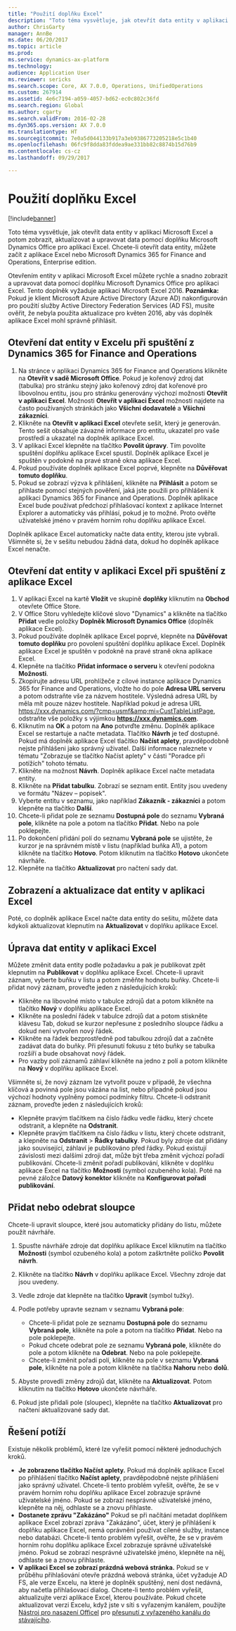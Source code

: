 ```yaml
---
title: "Použití doplňku Excel"
description: "Toto téma vysvětluje, jak otevřít data entity v aplikaci Microsoft Excel a potom zobrazit, aktualizovat a upravovat data pomocí doplňku Microsoft Dynamics Office pro aplikaci Excel."
author: ChrisGarty
manager: AnnBe
ms.date: 06/20/2017
ms.topic: article
ms.prod: 
ms.service: dynamics-ax-platform
ms.technology: 
audience: Application User
ms.reviewer: sericks
ms.search.scope: Core, AX 7.0.0, Operations, UnifiedOperations
ms.custom: 267914
ms.assetid: 4e6c7194-a059-4057-bd62-ec0c802c36fd
ms.search.region: Global
ms.author: cgarty
ms.search.validFrom: 2016-02-28
ms.dyn365.ops.version: AX 7.0.0
ms.translationtype: HT
ms.sourcegitcommit: 7e0a5d044133b917a3eb9386773205218e5c1b40
ms.openlocfilehash: 06fc9f8dda83fddea9ae331bb82c8874b15d76b9
ms.contentlocale: cs-cz
ms.lasthandoff: 09/29/2017

---
```


# <a name="use-the-excel-add-in"></a>Použití doplňku Excel

[!include[banner](../includes/banner.md)]


Toto téma vysvětluje, jak otevřít data entity v aplikaci Microsoft Excel a potom zobrazit, aktualizovat a upravovat data pomocí doplňku Microsoft Dynamics Office pro aplikaci Excel. Chcete-li otevřít data entity, můžete začít z aplikace Excel nebo Microsoft Dynamics 365 for Finance and Operations, Enterprise edition.

Otevřením entity v aplikaci Microsoft Excel můžete rychle a snadno zobrazit a upravovat data pomocí doplňku Microsoft Dynamics Office pro aplikaci Excel. Tento doplněk vyžaduje aplikaci Microsoft Excel 2016. **Poznámka:** Pokud je klient Microsoft Azure Active Directory (Azure AD) nakonfigurován pro použití služby Active Directory Federation Services (AD FS), musíte ověřit, že nebyla použita aktualizace pro květen 2016, aby vás doplněk aplikace Excel mohl správně přihlásit.

## <a name="open-entity-data-in-excel-when-you-start-from-dynamics-365-for-finance-and-operations"></a>Otevření dat entity v Excelu při spuštění z Dynamics 365 for Finance and Operations
1.  Na stránce v aplikaci Dynamics 365 for Finance and Operations klikněte na **Otevřít v sadě Microsoft Office**. Pokud je kořenový zdroj dat (tabulka) pro stránku stejný jako kořenový zdroj dat kořenové pro libovolnou entitu, jsou pro stránku generovány výchozí možnosti **Otevřít v aplikaci Excel**. Možnosti **Otevřít v aplikaci Excel** možnosti najdete na často používaných stránkách jako **Všichni dodavatelé** a **Všichni zákazníci**.
2.  Klikněte na **Otevřít v aplikaci Excel** otevřete sešit, který je generován. Tento sešit obsahuje závazné informace pro entitu, ukazatel pro vaše prostředí a ukazatel na doplněk aplikace Excel.
3.  V aplikaci Excel klepněte na tlačítko **Povolit úpravy**. Tím povolíte spuštění doplňku aplikace Excel spustil. Doplněk aplikace Excel je spuštěn v podokně na pravé straně okna aplikace Excel.
4.  Pokud používáte doplněk aplikace Excel poprvé, klepněte na **Důvěřovat tomuto doplňku**.
5.  Pokud se zobrazí výzva k přihlášení, klikněte na **Přihlásit** a potom se přihlaste pomocí stejných pověření, jaká jste použili pro přihlášení k aplikaci Dynamics 365 for Finance and Operations. Doplněk aplikace Excel bude používat předchozí přihlašovací kontext z aplikace Internet Explorer a automaticky vás přihlásí, pokud je to možné. Proto ověřte uživatelské jméno v pravém horním rohu doplňku aplikace Excel.

Doplněk aplikace Excel automaticky načte data entity, kterou jste vybrali. Všimněte si, že v sešitu nebudou žádná data, dokud ho doplněk aplikace Excel nenačte.

## <a name="open-entity-data-in-excel-when-you-start-from-excel"></a>Otevření dat entity v aplikaci Excel při spuštění z aplikace Excel
1.  V aplikaci Excel na kartě **Vložit** ve skupině **doplňky** kliknutím na **Obchod** otevřete Office Store.
2.  V Office Storu vyhledejte klíčové slovo "Dynamics" a klikněte na tlačítko **Přidat** vedle položky **Doplněk Microsoft Dynamics Office** (doplněk aplikace Excel).
3.  Pokud používáte doplněk aplikace Excel poprvé, klepněte na **Důvěřovat tomuto doplňku** pro povolení spuštění doplňku aplikace Excel. Doplněk aplikace Excel je spuštěn v podokně na pravé straně okna aplikace Excel.
4.  Klepněte na tlačítko **Přidat informace o serveru** k otevření podokna **Možnosti**.
5.  Zkopírujte adresu URL prohlížeče z cílové instance aplikace Dynamics 365 for Finance and Operations, vložte ho do pole **Adresa URL serveru** a potom odstraňte vše za názvem hostitele. Výsledná adresa URL by měla mít pouze název hostitele.
Například pokud je adresa URL https://xxx.dynamics.com/?cmp=usmf&amp;mi=CustTableListPage, odstraňte vše položky s výjimkou **https://xxx.dynamics.com**.
6.  Kliknutím na **OK** a potom na **Ano** potvrďte změnu. Doplněk aplikace Excel se restartuje a načte metadata. Tlačítko **Návrh** je teď dostupné. Pokud má doplněk aplikace Excel tlačítko **Načíst aplety**, pravděpodobně nejste přihlášeni jako správný uživatel. Další informace naleznete v tématu "Zobrazuje se tlačítko Načíst aplety" v části "Poradce při potížích" tohoto tématu.
7.  Klikněte na možnost **Návrh**. Doplněk aplikace Excel načte metadata entity.
8.  Klikněte na **Přidat tabulku**. Zobrazí se seznam entit. Entity jsou uvedeny ve formátu "Název – popisek".
9.  Vyberte entitu v seznamu, jako například **Zákazník - zákazníci** a potom klepněte na tlačítko **Další**.
10. Chcete-li přidat pole ze seznamu **Dostupná pole** do seznamu **Vybraná pole**, klikněte na pole a potom na tlačítko **Přidat**. Nebo na pole poklepejte.
11. Po dokončení přidání polí do seznamu **Vybraná pole** se ujistěte, že kurzor je na správném místě v listu (například buňka A1), a potom klikněte na tlačítko **Hotovo**. Potom kliknutím na tlačítko **Hotovo** ukončete návrháře.
12. Klepněte na tlačítko **Aktualizovat** pro načtení sady dat.

## <a name="view-and-update-entity-data-in-excel"></a>Zobrazení a aktualizace dat entity v aplikaci Excel
Poté, co doplněk aplikace Excel načte data entity do sešitu, můžete data kdykoli aktualizovat klepnutím na **Aktualizovat** v doplňku aplikace Excel.

## <a name="edit-entity-data-in-excel"></a>Úprava dat entity v aplikaci Excel
Můžete změnit data entity podle požadavku a pak je publikovat zpět klepnutím na **Publikovat** v doplňku aplikace Excel. Chcete-li upravit záznam, vyberte buňku v listu a potom změňte hodnotu buňky. Chcete-li přidat nový záznam, proveďte jeden z následujících kroků:

-   Klikněte na libovolné místo v tabulce zdrojů dat a potom klikněte na tlačítko **Nový** v doplňku aplikace Excel.
-   Klikněte na poslední řádek v tabulce zdrojů dat a potom stiskněte klávesu Tab, dokud se kurzor nepřesune z posledního sloupce řádku a dokud není vytvořen nový řádek.
-   Klikněte na řádek bezprostředně pod tabulkou zdrojů dat a začněte zadávat data do buňky. Při přesunutí fokusu z této buňky se tabulka rozšíří a bude obsahovat nový řádek.
-   Pro vazby polí záznamů záhlaví klikněte na jedno z polí a potom klikněte na **Nový** v doplňku aplikace Excel.

Všimněte si, že nový záznam lze vytvořit pouze v případě, že všechna klíčová a povinná pole jsou vázána na list, nebo případně pokud jsou výchozí hodnoty vyplněny pomocí podmínky filtru.
Chcete-li odstranit záznam, proveďte jeden z následujících kroků:

-   Klepněte pravým tlačítkem na číslo řádku vedle řádku, který chcete odstranit, a klepněte na **Odstranit**.
-   Klepněte pravým tlačítkem na číslo řádku v listu, který chcete odstranit, a klepněte na **Odstranit** &gt; **Řádky tabulky**.
Pokud byly zdroje dat přidány jako související, záhlaví je publikováno před řádky. Pokud existují závislosti mezi dalšími zdroji dat, může být třeba změnit výchozí pořadí publikování. Chcete-li změnit pořadí publikování, klikněte v doplňku aplikace Excel na tlačítko **Možnosti** (symbol ozubeného kola). Poté na pevné záložce **Datový konektor** klikněte na **Konfigurovat pořadí publikování**.

## <a name="add-or-remove-columns"></a>Přidat nebo odebrat sloupce
Chcete-li upravit sloupce, které jsou automaticky přidány do listu, můžete použít návrháře.

1.  Spusťte návrháře zdroje dat doplňku aplikace Excel kliknutím na tlačítko **Možnosti** (symbol ozubeného kola) a potom zaškrtněte políčko **Povolit návrh**.
2.  Klikněte na tlačítko **Návrh** v doplňku aplikace Excel. Všechny zdroje dat jsou uvedeny.
3.  Vedle zdroje dat klepněte na tlačítko **Upravit** (symbol tužky).
4.  Podle potřeby upravte seznam v seznamu **Vybraná pole**:
    -   Chcete-li přidat pole ze seznamu **Dostupná pole** do seznamu **Vybraná pole**, klikněte na pole a potom na tlačítko **Přidat**. Nebo na pole poklepejte.
    -   Pokud chcete odebrat pole ze seznamu **Vybraná pole**, klikněte do pole a potom klikněte na **Odebrat**. Nebo na pole poklepejte.
    -   Chcete-li změnit pořadí polí, klikněte na pole v seznamu **Vybraná pole**, klikněte na pole a potom klikněte na tlačítka **Nahoru** nebo **dolů**.

5. Abyste provedli změny zdrojů dat, klikněte na **Aktualizovat**. Potom kliknutím na tlačítko **Hotovo** ukončete návrháře. 
6. Pokud jste přidali pole (sloupec), klepněte na tlačítko **Aktualizovat** pro načtení aktualizované sady dat.

## <a name="troubleshooting"></a>Řešení potíží
Existuje několik problémů, které lze vyřešit pomocí některé jednoduchých kroků.

-   **Je zobrazeno tlačítko Načíst aplety.** Pokud má doplněk aplikace Excel po přihlášení tlačítko **Načíst aplety**, pravděpodobně nejste přihlášeni jako správný uživatel. Chcete-li tento problém vyřešit, ověřte, že se v pravém horním rohu doplňku aplikace Excel zobrazuje správné uživatelské jméno. Pokud se zobrazí nesprávné uživatelské jméno, klepněte na něj, odhlaste se a znovu přihlaste.
-   **Dostanete zprávu "Zakázáno"** Pokud se při načítání metadat doplňkem aplikace Excel zobrazí zpráva "Zakázáno", účet, který je přihlášení k doplňku aplikace Excel, nemá oprávnění používat cílené služby, instance nebo databázi. Chcete-li tento problém vyřešit, ověřte, že se v pravém horním rohu doplňku aplikace Excel zobrazuje správné uživatelské jméno. Pokud se zobrazí nesprávné uživatelské jméno, klepněte na něj, odhlaste se a znovu přihlaste.
-   **V aplikaci Excel se zobrazí prázdná webová stránka.** Pokud se v průběhu přihlašování otevře prázdná webová stránka, účet vyžaduje AD FS, ale verze Excelu, na které je doplněk spuštěný, není dost nedávná, aby načetla přihlašovací dialog. Chcete-li tento problém vyřešit, aktualizujte verzi aplikace Excel, kterou používáte. Pokud chcete aktualizovat verzi Excelu, když jste v síti s vyřazeným kanálem, použijte [Nástroj pro nasazení Officel](https://technet.microsoft.com/library/jj219422.aspx) pro [přesunutí z vyřazeného kanálu do stávajícího](https://technet.microsoft.com/library/mt455210.aspx).





